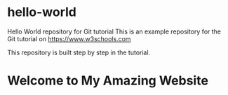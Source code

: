 # hello-world
Hello World repository for Git tutorial
This is an example repository for the Git tutorial on https://www.w3schools.com

This repository is built step by step in the tutorial.
<h1>Welcome to My Amazing Website</h1>